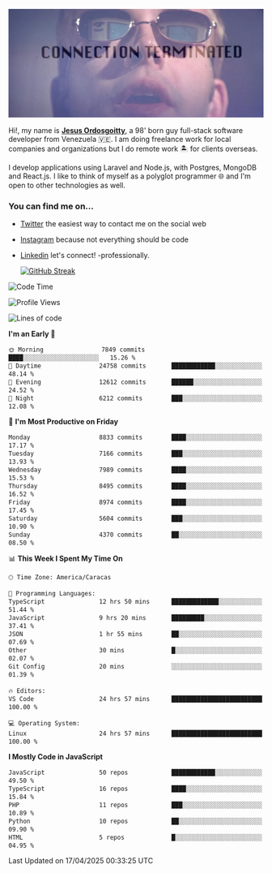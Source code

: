 ![hackers movie reference](./disconnected.jpg)

Hi!, my name is [**Jesus Ordosgoitty**](https://jodaz.dev), a 98' born guy full-stack software developer from Venezuela 🇻🇪. I am doing freelance work for local companies and organizations but I do remote work 🏝️ for clients overseas. 

I develop applications using Laravel and Node.js, with Postgres, MongoDB and React.js. I like to think of myself as a polyglot programmer 🌐 and I'm open to other technologies as well.

### You can find me on...

- [Twitter](https://twitter.com/jodaz_) the easiest way to contact me on the social web
- [Instagram](https://instagram.com/jodaz_) because not everything should be code
- [Linkedin](https://linkedin.com/in/jodaz) let's connect! -professionally.


    [![GitHub Streak](https://streak-stats.demolab.com?user=jodaz&theme=tokyonight)](https://git.io/streak-stats)

<!--START_SECTION:waka-->
![Code Time](http://img.shields.io/badge/Code%20Time-7%2C340%20hrs%2028%20mins-blue)

![Profile Views](http://img.shields.io/badge/Profile%20Views-0-blue)

![Lines of code](https://img.shields.io/badge/From%20Hello%20World%20I%27ve%20Written-83.6%20million%20lines%20of%20code-blue)

**I'm an Early 🐤** 

```text
🌞 Morning                7849 commits        ████░░░░░░░░░░░░░░░░░░░░░   15.26 % 
🌆 Daytime                24758 commits       ████████████░░░░░░░░░░░░░   48.14 % 
🌃 Evening                12612 commits       ██████░░░░░░░░░░░░░░░░░░░   24.52 % 
🌙 Night                  6212 commits        ███░░░░░░░░░░░░░░░░░░░░░░   12.08 % 
```
📅 **I'm Most Productive on Friday** 

```text
Monday                   8833 commits        ████░░░░░░░░░░░░░░░░░░░░░   17.17 % 
Tuesday                  7166 commits        ███░░░░░░░░░░░░░░░░░░░░░░   13.93 % 
Wednesday                7989 commits        ████░░░░░░░░░░░░░░░░░░░░░   15.53 % 
Thursday                 8495 commits        ████░░░░░░░░░░░░░░░░░░░░░   16.52 % 
Friday                   8974 commits        ████░░░░░░░░░░░░░░░░░░░░░   17.45 % 
Saturday                 5604 commits        ███░░░░░░░░░░░░░░░░░░░░░░   10.90 % 
Sunday                   4370 commits        ██░░░░░░░░░░░░░░░░░░░░░░░   08.50 % 
```


📊 **This Week I Spent My Time On** 

```text
🕑︎ Time Zone: America/Caracas

💬 Programming Languages: 
TypeScript               12 hrs 50 mins      █████████████░░░░░░░░░░░░   51.44 % 
JavaScript               9 hrs 20 mins       █████████░░░░░░░░░░░░░░░░   37.41 % 
JSON                     1 hr 55 mins        ██░░░░░░░░░░░░░░░░░░░░░░░   07.69 % 
Other                    30 mins             █░░░░░░░░░░░░░░░░░░░░░░░░   02.07 % 
Git Config               20 mins             ░░░░░░░░░░░░░░░░░░░░░░░░░   01.39 % 

🔥 Editors: 
VS Code                  24 hrs 57 mins      █████████████████████████   100.00 % 

💻 Operating System: 
Linux                    24 hrs 57 mins      █████████████████████████   100.00 % 
```

**I Mostly Code in JavaScript** 

```text
JavaScript               50 repos            ████████████░░░░░░░░░░░░░   49.50 % 
TypeScript               16 repos            ████░░░░░░░░░░░░░░░░░░░░░   15.84 % 
PHP                      11 repos            ███░░░░░░░░░░░░░░░░░░░░░░   10.89 % 
Python                   10 repos            ██░░░░░░░░░░░░░░░░░░░░░░░   09.90 % 
HTML                     5 repos             █░░░░░░░░░░░░░░░░░░░░░░░░   04.95 % 
```




 Last Updated on 17/04/2025 00:33:25 UTC
<!--END_SECTION:waka-->
